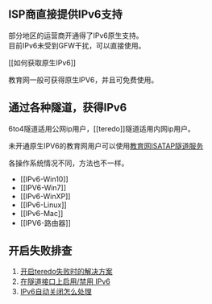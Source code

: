 
## ISP商直接提供IPv6支持  
  部分地区的运营商开通得了IPv6原生支持。  
  目前IPv6未受到GFW干扰，可以直接使用。 
 
  [[如何获取原生IPv6]]  

  教育网一般可获得原生IPV6，并且可免费使用。  

## 通过各种隧道，获得IPv6  
  6to4隧道适用公网ip用户，[[teredo]]隧道适用内网ip用户。

  未开通原生IPV6的教育网用户可以使用[教育网ISATAP隧道服务](https://github.com/tuna/ipv6.tsinghua.edu.cn/blob/master/isatap.md)

  各操作系统情况不同，方法也不一样。  

* [[IPv6-Win10]]  
* [[IPV6-Win7]]  
* [[IPv6-WinXP]]  
* [[IPv6-Linux]]  
* [[IPv6-Mac]]  
* [[IPV6-路由器]]

## 开启失败排查
1. [开启teredo失败时的解决方案](http://support.xbox.com/zh-CN/xbox-on-windows/social/troubleshoot-party-chat)
2. [在隧道接口上启用/禁用 IPv6](https://support.microsoft.com/zh-cn/help/929852/how-to-disable-ipv6-or-its-components-in-windows)  
3. [IPv6自动关闭怎么处理](https://github.com/XX-net/XX-Net/issues/8357)